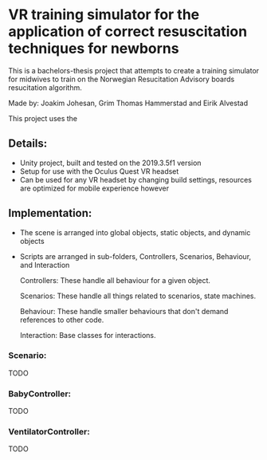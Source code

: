 # VR training simulator for the application of correct resuscitation techniques for newborns

This is a bachelors-thesis project that attempts to create a training simulator for midwives to train on the  Norwegian Resucitation Advisory boards resucitation algorithm.

Made by: Joakim Johesan, Grim Thomas Hammerstad and Eirik Alvestad

This project uses the 

## Details:
- Unity project, built and tested on the 2019.3.5f1 version
- Setup for use with the Oculus Quest VR headset
- Can be used for any VR headset by changing build settings, resources are optimized for mobile experience however

## Implementation:
- The scene is arranged into global objects, static objects, and dynamic objects
- Scripts are arranged in sub-folders, Controllers, Scenarios, Behaviour, and Interaction

  Controllers: These handle all behaviour for a given object.

  Scenarios: These handle all things related to scenarios, state machines.

  Behaviour: These handle smaller behaviours that don't demand references to other code.

  Interaction: Base classes for interactions.

### Scenario:
TODO
### BabyController:
TODO
### VentilatorController:
TODO



